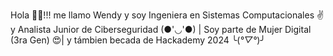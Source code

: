 Hola 🖖🫡!!! me llamo Wendy y soy Ingeniera en Sistemas Computacionales ✌️ y
Analista Junior de Ciberseguridad (●'◡'●) |
Soy parte de Mujer Digital (3ra Gen) 😍|
y támbien becada de Hackademy 2024 ╰(*°▽°*)╯

<!---
wendyph1209/wendyph1209 is a ✨ special ✨ repository because its `README.md` (this file) appears on your GitHub profile.
You can click the Preview link to take a look at your changes.
--->
